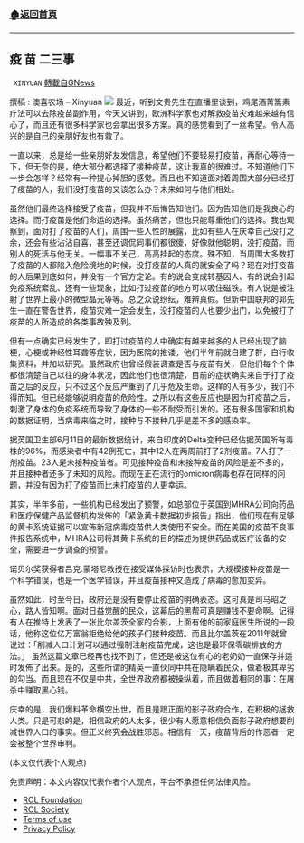 ###  [:house:返回首頁](https://github.com/ourhimalayas/txt)
---


## 疫 苗 二三事
` XINYUAN` [轉載自GNews](https://gnews.org/zh-hans/2053989/)

撰稿 :   澳喜农场 – Xinyuan
![](https://assets.gnews.org/wp-content/uploads/2022/02/vaccine-g40c13a539_1920-1.jpg)
最近，听到文贵先生在直播里谈到，鸡尾酒菁篙素疗法可以去除疫苗副作用，今天又讲到，欧洲科学家也对解救疫苗灾难越来越有信心了，而且还有很多科学家也会拿出很多方案。真的感觉看到了一丝希望。令人高兴的是自己的亲朋好友也有救了。

一直以来，总是给一些亲朋好友发信息，希望他们不要轻易打疫苗，再耐心等待一下，但无奈的是，绝大部分都选择了接种疫苗，这让我真的很难过。不知道他们下一步会怎样？经常有一种提心掉胆的感觉。而且也不知道面对着周围大部分已经打了疫苗的人，我们没打疫苗的又该怎么办？未来如何与他们相处。

虽然他们最终选择接受了疫苗，但我并不后悔告知他们。因为告知他们是我良心的选择。而打疫苗是他们命运的选择。虽然痛苦，但也只能尊重他们的选择。我也观察到，面对打了疫苗的人们，周围一些人性的展露，比如有些人在庆幸自己没打之余，还会有些沾沾自喜，甚至还调侃同事们都很傻，好像就他聪明，没打疫苗。而别人的死活与他无关。一幅事不关己，高高挂起的态度。殊不知，当周围大多数打了疫苗的人都陷入危险境地的时候，没打疫苗的人真的就安全了吗？现在对打疫苗的人后果到底如何，并没有一个官方定论。有的说会变成转基因人、有的说会引起免疫系统紊乱、还有一些现象，比如打过疫苗的地方可以吸住磁铁。有人说是被注射了世界上最小的微型晶元等等。总之众说纷纭，难辨真假。但新中国联邦的郭先生一直在警告世界，疫苗灾难一定会发生，没打疫苗的人也要少出门，以免被打了疫苗的人所造成的各类事故殃及到。

但有一点确实已经发生了，即打过疫苗的人中确实有越来越多的人已经出现了脑梗，心梗或神经性耳聋等症状，因为医院的推诿，他们半年前就自建了群，自行收集资料，并加以研究。虽然政府也曾经假装调查是否与疫苗有关，但他们每个个体都很清楚自己以往的身体状况，因此他们也很清楚，目前的症状确实来自于打了疫苗之后的反应，只不过这个反应严重到了几乎危及生命。这样的人有多少，我们不得而知。但已经能够说明疫苗的危险性。之所以有这些反应也是因为打疫苗之后，刺激了身体的免疫系统而导致了身体的一些不耐受而引发的。还有很多国家和机构的数据证明，当病毒来临之时，接种与不接种几乎是差不多的感染率。

据英国卫生部6月11日的最新数据统计，来自印度的Delta变种已经佔据英国所有毒株的96%，而感染者中有42例死亡，其中12人在两周前打了2剂疫苗。7人打了一剂疫苗。23人是未接种疫苗者。可见接种疫苗和未接种疫苗的风险是差不多的，并且接种者还多了未知的风险。而现在正在流行的omicron病毒也存在同样的问题，并没有因为打了疫苗而比未打疫苗的人更幸运。

其实，半年多前，一些机构已经发出了预警，如总部位于英国到MHRA公司向药品和医疗保健产品监督机构发佈的「紧急黄卡数据初步报告」指出，他们现在有足够的黄卡系统证据可以宣佈新冠病毒疫苗供人类使用不安全。而在美国的疫苗不良事件报告系统中，MHRA公司将其黄卡系统的目的描述为提供药品或医疗设备的安全，需要进一步调查的预警。

诺贝尔奖获得者吕克.蒙塔尼教授在接受媒体採访时也表示，大规模接种疫苗是一个科学错误，也是一个医学错误，并且疫苗接种又造成了病毒的愈加变异。

虽然如此，时至今日，政府还是没有要停止疫苗的明确表态。这可真是司马昭之心，路人皆知啊。面对日益觉醒的民众，这幕后的黑帮可真是赚钱不要命啊。记得有人在推特上发表了一张比尔盖茨全家的合影，上面有他的前家庭医生所说的一段话，他称这位亿万富翁拒绝给他的孩子们接种疫苗。而且比尔盖茨在2011年就曾说过：「削减人口计划可以通过强制注射疫苗完成，这也是最环保零碳排放的方法。」  虽然这篇文章已经再也找不到了，但还是被这位有心的老奶奶一直保存并适时发佈了出来。是的，这些所谓的精英一直伙同中共在隐瞒着民众，做着极其卑劣的勾当。而且现在不仅是中共，全世界政府都被操纵着，而且做着相同的事：在屠杀中赚取黑心钱。

庆幸的是，我们爆料革命横空出世，而且是跟正面的影子政府合作，在积极的拯救人类。只是可悲的是，相信政府的人太多，很少有人愿意相信负面影子政府想要削减世界人口的事实。但正义终究会战胜邪恶。相信有一天，疫苗背后的作恶者一定会被整个世界审判。

(本文仅代表个人观点)

 

免责声明：本文内容仅代表作者个人观点，平台不承担任何法律风险。

- [ROL Foundation](https://rolfoundation.org/)
- [ROL Society](https://rolsociety.org/)
- [Terms of use](https://gnews.org/terms-of-use-3/)
- [Privacy Policy](https://gnews.org/privacy-policy/)
